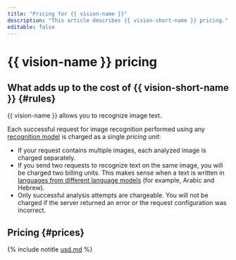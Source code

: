 ```yaml
---
title: "Pricing for {{ vision-name }}"
description: "This article describes {{ vision-short-name }} pricing."
editable: false
---
```


# {{ vision-name }} pricing

## What adds up to the cost of {{ vision-short-name }} {#rules}

{{ vision-name }} allows you to recognize image text.

Each successful request for image recognition performed using any [recognition model](concepts/ocr/index.md#models) is charged as a single _pricing unit_:

* If your request contains multiple images, each analyzed image is charged separately.
* If you send two requests to recognize text on the same image, you will be charged two billing units. This makes sense when a text is written in [languages from different language models](./concepts/ocr/supported-languages.md) (for example, Arabic and Hebrew).
* Only successful analysis attempts are chargeable. You will not be charged if the server returned an error or the request configuration was incorrect.

## Pricing {#prices}




{% include notitle [usd.md](../_pricing/vision/usd.md) %}
